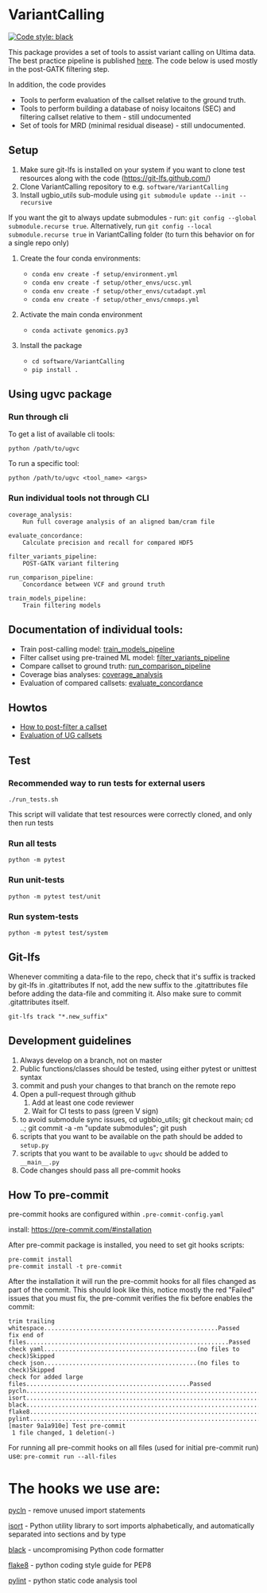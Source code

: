 # VariantCalling

[![Code style: black](https://img.shields.io/badge/code%20style-black-000000.svg)](https://github.com/psf/black)

This package provides a set of tools to assist variant calling on Ultima data.
The best practice pipeline is published [here](broad.io/ugworkspace). The code
below is used mostly in the post-GATK filtering step.

In addition, the code provides

* Tools to perform evaluation of the callset relative to the ground truth.
* Tools to perform building a database of noisy locaitons (SEC) and filtering callset relative to them - still undocumented
* Set of tools for MRD (minimal residual disease) - still undocumented.

## Setup
1. Make sure git-lfs is installed on your system if you want to clone test resources along with the code (https://git-lfs.github.com/)
1. Clone VariantCalling repository to e.g. `software/VariantCalling`
2. Install ugbio_utils sub-module using `git submodule update --init --recursive`

  If you want the git to always update submodules - run: `git config --global submodule.recurse true`. Alternatively, run `git config --local submodule.recurse true` in VariantCalling folder (to turn this behavior on for a single repo only)

1. Create the four conda environments:
   * `conda env create -f setup/environment.yml`
   * `conda env create -f setup/other_envs/ucsc.yml`
   * `conda env create -f setup/other_envs/cutadapt.yml`
   * `conda env create -f setup/other_envs/cnmops.yml`

1. Activate the main conda environment
   * `conda activate genomics.py3`
1. Install the package
   * `cd software/VariantCalling`
   * `pip install .`

## Using ugvc package

### Run through cli

To get a list of available cli tools:
```
python /path/to/ugvc
```

To run a specific tool:

```
python /path/to/ugvc <tool_name> <args>
```

### Run individual tools not through CLI

	coverage_analysis:
		Run full coverage analysis of an aligned bam/cram file

	evaluate_concordance:
		Calculate precision and recall for compared HDF5

	filter_variants_pipeline:
		POST-GATK variant filtering

	run_comparison_pipeline:
		Concordance between VCF and ground truth

	train_models_pipeline:
		Train filtering models


## Documentation of individual tools:

* Train post-calling model: [train_models_pipeline](docs/train_models_pipeline.md)
* Filter callset using pre-trained ML model: [filter_variants_pipeline](docs/filter_variants_pipeline.md)
* Compare callset to ground truth: [run_comparison_pipeline](docs/run_comparison_pipeline.md)
* Coverage bias analyses: [coverage_analysis](docs/coverage_analysis.md)
* Evaluation of compared callsets: [evaluate_concordance](docs/evaluate_concordance.md)

## Howtos

* [How to post-filter a callset](docs/howto-callset-filter.md)
* [Evaluation of UG callsets](docs/howto-evaluate-ug-callset.md)

## Test

### Recommended way to run tests for external users
```
./run_tests.sh
```
This script will validate that test resources were correctly cloned, and only then run tests

### Run all tests
```
python -m pytest
```

### Run unit-tests
```
python -m pytest test/unit
```

### Run system-tests
```
python -m pytest test/system
```

## Git-lfs
Whenever commiting a data-file to the repo, check that it's suffix is tracked by git-lfs in .gitattributes
If not, add the new suffix to the .gitattributes file before adding the data-file and commiting it.
Also make sure to commit .gitattributes itself.
```
git-lfs track "*.new_suffix"
```

## Development guidelines
1. Always develop on a branch, not on master
2. Public functions/classes should be tested, using either pytest or unittest syntax
3. commit and push your changes to that branch on the remote repo
4. Open a pull-request through github
   1. Add at least one code reviewer
   2. Wait for CI tests to pass (green V sign)
5. to avoid submodule sync issues, cd ugbbio_utils; git checkout main; cd ..; git commit -a -m "update submodules"; git push
5. scripts that you want to be available on the path should be added to `setup.py`
6. scripts that you want to be available to `ugvc` should be added to `__main__.py`
7. Code changes should pass all pre-commit hooks

## How To pre-commit
pre-commit hooks are configured within `.pre-commit-config.yaml`

install: https://pre-commit.com/#installation

After pre-commit package is installed, you need to set git hooks scripts:
```
pre-commit install
pre-commit install -t pre-commit
```
After the installation it will run the pre-commit hooks for all files changed as part of the commit.
This should look like this, notice mostly the red "Failed" issues that you must fix, the pre-commit verifies the fix before enables the commit:
```
trim trailing whitespace.................................................Passed
fix end of files.........................................................Passed
check yaml...........................................(no files to check)Skipped
check json...........................................(no files to check)Skipped
check for added large files..............................................Passed
pycln....................................................................Passed
isort....................................................................Passed
black....................................................................Passed
flake8...................................................................Passed
pylint...................................................................Passed
[master 9a1a910e] Test pre-commit
 1 file changed, 1 deletion(-)
 ```
For running all pre-commit hooks on all files (used for initial pre-commit run) use: `pre-commit run --all-files`

# The hooks we use are:
[pycln](https://github.com/hadialqattan/pycln) - remove unused import statements

[isort](https://github.com/PyCQA/isort) - Python utility library to sort imports alphabetically, and automatically separated into sections and by type

[black](https://github.com/psf/black) - uncompromising Python code formatter

[flake8](https://gitlab.com/pycqa/flake8) - python coding style guide for PEP8

[pylint](https://github.com/pycqa/pylint) - python static code analysis tool
